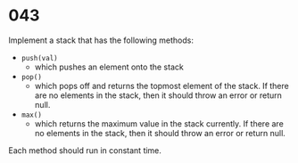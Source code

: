 # 043

Implement a stack that has the following methods:

- `push(val)`
  - which pushes an element onto the stack
- `pop()`
  - which pops off and returns the topmost element of the stack. If there are no elements in the stack, then it should throw an error or return null.
- `max()`
  - which returns the maximum value in the stack currently. If there are no elements in the stack, then it should throw an error or return null.

Each method should run in constant time.
